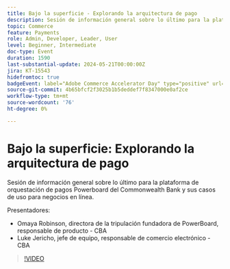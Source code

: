 ```yaml
---
title: Bajo la superficie - Explorando la arquitectura de pago
description: Sesión de información general sobre lo último para la plataforma de orquestación de pagos Powerboard del Commonwealth Bank y sus casos de uso para negocios en línea.
topic: Commerce
feature: Payments
role: Admin, Developer, Leader, User
level: Beginner, Intermediate
doc-type: Event
duration: 1590
last-substantial-update: 2024-05-21T00:00:00Z
jira: KT-15543
hidefromtoc: true
badgeEvent: label="Adobe Commerce Accelerator Day" type="positive" url="https://experienceleague.adobe.com/en/docs/events/apac-commerce-recordings/2024/accelerator-day/overview.html"
source-git-commit: 4b65bfcf2f3025b1b5deddef7f8347000e0af2ce
workflow-type: tm+mt
source-wordcount: '76'
ht-degree: 0%

---
```



# Bajo la superficie: Explorando la arquitectura de pago

Sesión de información general sobre lo último para la plataforma de orquestación de pagos Powerboard del Commonwealth Bank y sus casos de uso para negocios en línea.

Presentadores:

+ Omaya Robinson, directora de la tripulación fundadora de PowerBoard, responsable de producto - CBA
+ Luke Jericho, jefe de equipo, responsable de comercio electrónico - CBA

>[!VIDEO](https://video.tv.adobe.com/v/3429270/?learn=on)
